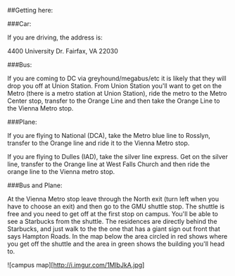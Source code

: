##Getting here:

###Car:

If you are driving, the address is:

4400 University Dr.
Fairfax, VA 22030

###Bus:

If you are coming to DC via greyhound/megabus/etc it is likely that they will drop you off at Union Station. From Union Station you'll want to get on the Metro (there is a metro station at Union Station), ride the metro to the Metro Center stop, transfer to the Orange Line and then take the Orange Line to the Vienna Metro stop.

###Plane:

If you are flying to National (DCA), take the Metro blue line to Rosslyn, transfer to the Orange line and ride it to the Vienna Metro stop.

If you are flying to Dulles (IAD), take the silver line express. Get on the silver line, transfer to the Orange line at West Falls Church and then ride the orange line to the Vienna metro stop.

###Bus and Plane:

At the Vienna Metro stop leave through the North exit (turn left when you have to choose an exit) and then go to the GMU shuttle stop. The shuttle is free and you need to get off at the first stop on campus. You'll be able to see a Starbucks from the shuttle. The residences are directly behind the Starbucks, and just walk to the the one that has a giant sign out front that says Hampton Roads. In the map below the area circled in red shows where you get off the shuttle and the area in green shows the building you'll head to.

![campus map][http://i.imgur.com/1MlbJkA.jpg]
